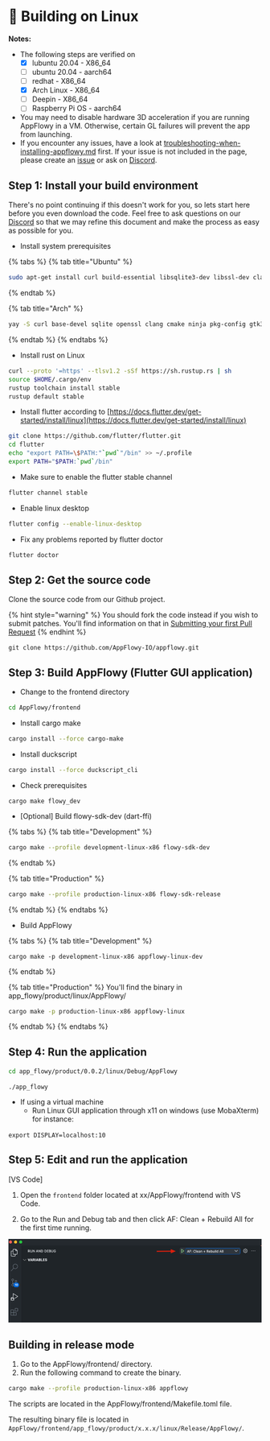 # 🐧 Building on Linux

**Notes:**

* The following steps are verified on
  * [x] lubuntu 20.04 - X86\_64
  * [ ] ubuntu 20.04 - aarch64
  * [ ] redhat - X86\_64
  * [x] Arch Linux - X86\_64
  * [ ] Deepin - X86\_64
  * [ ] Raspberry Pi OS - aarch64
* You may need to disable hardware 3D acceleration if you are running AppFlowy in a VM. Otherwise, certain GL failures will prevent the app from launching.
* If you encounter any issues, have a look at [troubleshooting-when-installing-appflowy.md](../../../install-appflowy/installation-methods/troubleshooting-when-installing-appflowy.md "mention") first. If your issue is not included in the page, please create an [issue](https://github.com/AppFlowy-IO/appflowy/issues/new/choose) or ask on [Discord](https://discord.gg/9Q2xaN37tV).

## Step 1: Install your build environment

There's no point continuing if this doesn't work for you, so lets start here before you even download the code. Feel free to ask questions on our [Discord](https://discord.gg/9Q2xaN37tV) so that we may refine this document and make the process as easy as possible for you.

* Install system prerequisites

{% tabs %}
{% tab title="Ubuntu" %}
```bash
sudo apt-get install curl build-essential libsqlite3-dev libssl-dev clang cmake ninja-build pkg-config libgtk-3-dev unzip
```
{% endtab %}

{% tab title="Arch" %}
```bash
yay -S curl base-devel sqlite openssl clang cmake ninja pkg-config gtk3 unzip
```
{% endtab %}
{% endtabs %}

* Install rust on Linux

```bash
curl --proto '=https' --tlsv1.2 -sSf https://sh.rustup.rs | sh
source $HOME/.cargo/env
rustup toolchain install stable
rustup default stable
```

* Install flutter according to [https://docs.flutter.dev/get-started/install/linux](https://docs.flutter.dev/get-started/install/linux)

```bash
git clone https://github.com/flutter/flutter.git
cd flutter
echo "export PATH=\$PATH:"`pwd`"/bin" >> ~/.profile
export PATH="$PATH:`pwd`/bin"
```

* Make sure to enable the flutter stable channel

```bash
flutter channel stable
```

* Enable linux desktop

```bash
flutter config --enable-linux-desktop
```

* Fix any problems reported by flutter doctor

```bash
flutter doctor
```

## Step 2: Get the source code

Clone the source code from our Github project.

{% hint style="warning" %}
You should fork the code instead if you wish to submit patches. You'll find information on that in [Submitting your first Pull Request](../submitting-code/submitting-your-first-pull-request.md)
{% endhint %}

```shell
git clone https://github.com/AppFlowy-IO/appflowy.git
```

## Step 3: Build AppFlowy (Flutter GUI application)

* Change to the frontend directory

```bash
cd AppFlowy/frontend
```

* Install cargo make

```bash
cargo install --force cargo-make
```

* Install duckscript

```bash
cargo install --force duckscript_cli
```

* Check prerequisites

```shell
cargo make flowy_dev
```

* \[Optional] Build flowy-sdk-dev (dart-ffi)

{% tabs %}
{% tab title="Development" %}
```bash
cargo make --profile development-linux-x86 flowy-sdk-dev
```
{% endtab %}

{% tab title="Production" %}
```bash
cargo make --profile production-linux-x86 flowy-sdk-release
```
{% endtab %}
{% endtabs %}

* Build AppFlowy

{% tabs %}
{% tab title="Development" %}
```
cargo make -p development-linux-x86 appflowy-linux-dev
```
{% endtab %}

{% tab title="Production" %}
You'll find the binary in app\_flowy/product/linux/AppFlowy/

```bash
cargo make -p production-linux-x86 appflowy-linux
```
{% endtab %}
{% endtabs %}

## Step 4: Run the application

```bash
cd app_flowy/product/0.0.2/linux/Debug/AppFlowy
```

```shell
./app_flowy
```

* If using a virtual machine
  * Run Linux GUI application through x11 on windows (use MobaXterm) for instance:

`export DISPLAY=localhost:10`

## Step 5: Edit and run the application

\[VS Code]

1. Open the `frontend` folder located at xx/AppFlowy/frontend with VS Code.

2. Go to the Run and Debug tab and then click AF: Clean + Rebuild All for the first time running.

![img.png](../../../../.gitbook/assets/launch_appflowy.png)

## Building in release mode

1. Go to the AppFlowy/frontend/ directory.
2. Run the following command to create the binary.

```bash
cargo make --profile production-linux-x86 appflowy
```

The scripts are located in the AppFlowy/frontend/Makefile.toml file.

The resulting binary file is located in `AppFlowy/frontend/app_flowy/product/x.x.x/linux/Release/AppFlowy/`.
